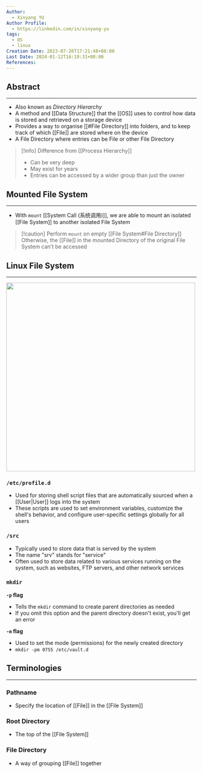```yaml
---
Author:
  - Xinyang YU
Author Profile:
  - https://linkedin.com/in/xinyang-yu
tags:
  - OS
  - linux
Creation Date: 2023-07-26T17:21:48+08:00
Last Date: 2024-01-12T16:19:31+08:00
References: 
---
```

## Abstract
---
- Also known as *Directory Hierarchy*
- A method and [[Data Structure]] that the [[OS]] uses to control how data is stored and retrieved on a storage device 
- Provides a way to organise [[#File Directory]] into folders, and to keep track of which [[File]] are stored where on the device
- A File Directory where entries can be File or other File Directory

>[!info] Difference from [[Process Hierarchy]]
>- Can be very deep
>- May exist for years
>- Entries can be accessed by a wider group than just the owner


## Mounted File System
---
- With ``mount`` [[System Call (系统调用)]], we are able to mount an isolated [[File System]] to another isolated File System

>[!caution] Perform ``mount`` on empty [[File System#File Directory]]
>Otherwise, the [[File]] in the mounted Directory of the original File System can’t be accessed

## Linux File System
---
<img src="https://raw.githubusercontent.com/ByteByteGoHq/system-design-101/main/images/linux-file-systems.jpg" width="500">

### `/etc/profile.d`
-  Used for storing shell script files that are automatically sourced when a [[User|User]] logs into the system
- These scripts are used to set environment variables, customize the shell's behavior, and configure user-specific settings globally for all users

### `/src`
- Typically used to store data that is served by the system
- The name "srv" stands for "service" 
- Often used to store data related to various services running on the system, such as websites, FTP servers, and other network services

### `mkdir`

**`-p` flag** 
- Tells the `mkdir` command to create parent directories as needed 
- If you omit this option and the parent directory doesn't exist, you'll get an error

**`-m` flag**
- Used to set the mode (permissions) for the newly created directory
- `mkdir -pm 0755 /etc/vault.d`
## Terminologies 
---
### Pathname
- Specify the location of [[File]] in the [[File System]]
### Root Directory
- The top of the [[File System]]
### File Directory
- A way of grouping [[File]] together